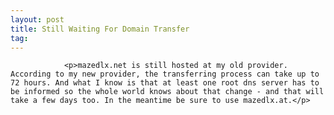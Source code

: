 ```yaml
---
layout: post
title: Still Waiting For Domain Transfer
tag: 
---
```



                <p>mazedlx.net is still hosted at my old provider. According to my new provider, the transferring process can take up to 72 hours. And what I know is that at least one root dns server has to be informed so the whole world knows about that change - and that will take a few days too. In the meantime be sure to use mazedlx.at.</p>
            
